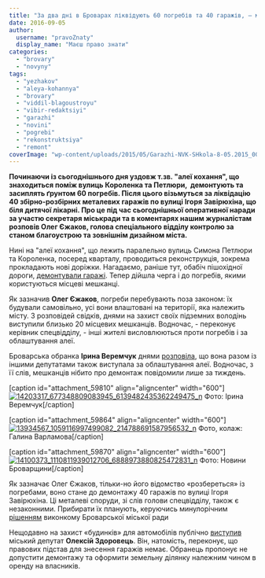 ```yaml
---
title: "За два дні в Броварах ліквідують 60 погребів та 40 гаражів, – міськрада"
date: 2016-09-05
author: 
  username: "pravoZnaty"
  display_name: "Маєш право знати"
categories: 
  - "brovary"
  - "novyny"
tags: 
  - "yezhakov"
  - "aleya-kohannya"
  - "brovary"
  - "viddil-blagoustroyu"
  - "vibir-redaktsiyi"
  - "garazhi"
  - "novini"
  - "pogrebi"
  - "rekonstruktsiya"
  - "remont"
coverImage: "wp-content/uploads/2015/05/Garazhi-NVK-SHkola-8-05.2015_00125.jpg"
---
```


**Починаючи із сьогоднішнього дня уздовж т.зв. "алеї кохання", що знаходиться поміж вулиць Короленка та Петлюри,  демонтують та засиплять ґрунтом 60 погребів. Після цього візьмуться за ліквідацію 40 збірно-розбірних металевих гаражів по вулиці Ігоря Завірюхіна, що біля дитячої лікарні. Про це під час сьогоднішньої оперативної наради за участю секретаря міськради та в коментарях нашим журналістам розповів Олег Єжаков, голова спеціального відділу контролю за станом благоустрою та зовнішнім дизайном міста.**

Нині на "алеї кохання", що лежить паралельно вулиць Симона Петлюри та Короленка, посеред кварталу, проводиться реконструкція, зокрема прокладають нові доріжки. Нагадаємо, раніше тут, обабіч пішохідної дороги, [демонтували гаражі](https://mpz.brovary.org/sogodni-na-korolenka-demontuvaly-nezakonni-garazhi-foto-video/). Тепер дійшла черга і до погребів, якими користуються місцеві мешканці.

Як зазначив **Олег Єжаков**, погреби перебувають поза законом: їх будували самовільно, усі вони влаштовані на території, яка належить місту. З розповідей свідків, днями на захист своїх підземних володінь виступили близько 20 місцевих мешканців. Водночас, - переконує керівник спецвідділу, - інші жителі висловлюються проти погребів і за облаштування алеї.

Броварська обранка **Ірина Веремчук** днями [розповіла](https://www.facebook.com/groups/brovary/permalink/1349654598397836/), що вона разом із іншими депутатами також виступала за облаштування алеї. Водночас, з її слів, мешканців нібито про демонтаж повідомили лише за тиждень.

\[caption id="attachment\_59810" align="aligncenter" width="600"\][![14203317_677348809083945_6139482435362249475_n](https://mpz.brovary.org/wp-content/uploads/2016/09/14203317_677348809083945_6139482435362249475_n.jpg)](https://mpz.brovary.org/wp-content/uploads/2016/09/14203317_677348809083945_6139482435362249475_n.jpg) Фото: Ірина Веремчук\[/caption\]

\[caption id="attachment\_59864" align="aligncenter" width="600"\][![13934567_1059116997499082_214788691587956532_n](https://mpz.brovary.org/wp-content/uploads/2016/09/13934567_1059116997499082_214788691587956532_n-1.jpg)](https://mpz.brovary.org/wp-content/uploads/2016/09/13934567_1059116997499082_214788691587956532_n-1.jpg) Фото, колаж: Галина Варламова\[/caption\]

\[caption id="attachment\_59870" align="aligncenter" width="600"\][![14100373_1110811939012706_6888973880825472831_n](https://mpz.brovary.org/wp-content/uploads/2016/09/14100373_1110811939012706_6888973880825472831_n.jpg)](https://mpz.brovary.org/wp-content/uploads/2016/09/14100373_1110811939012706_6888973880825472831_n.jpg) Фото: Новини Броварщини\[/caption\]

Як зазначає Олег Єжаков, тільки-но його відомство «розбереться» із погребами, воно стане до демонтажу 40 гаражів по вулиці Ігоря Завірюхіна. Ці металеві споруди, зі слів голови спецвідділу, також є незаконними. Прибирати їх планують, керуючись минулорічним [рішенням](http://docs.brovary.org/p31629/01.12.2015/724) виконкому Броварської міської ради

Нещодавно на захист «будинків» для автомобілів публічно [виступив](https://www.facebook.com/groups/brovary/permalink/1347017285328234/) міський депутат **Олексій Здоровець**. Він, натомість, переконує, що правових підстав для знесення гаражів немає. Обранець пропонує не допустити демонтажу та оформити земельну ділянку належним чином в оренду на власників.
